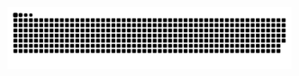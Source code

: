 <img src="https://raw.githubusercontent.com/Tamiru-Alemnew/Tamiru-Alemnew/output/snake.svg" alt="Snake animation" />
